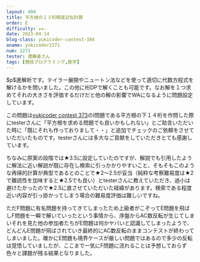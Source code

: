 ```yaml
---
layout: 404
title: 平方根の１３桁精度近似計算
order: E
difficulty: ★★☆
date: 2023-04-14
blog-class: yukicoder-contest-384
aname: yukicoder2271
num: 2271
tester: 遭難者さん
tags: [競技プログラミング,数学]
---
```


<p>
$p$進解析です。テイラー展開やニュートン法などを使って適切に代数方程式を解けるかを問いました。この他に桁DPで解くことも可能です。なお解を１つ求めてそれの大きさを評価するだけだと他の解の影響でWAになるように問題設定しています。
</p>
<p>
この問題は<a href="https://p-adic.github.io/yukicoder-contest-373/">yukicoder contest 373</a>のI問題である平方根の下１４桁を作問した際にtesterさんに「平方根を求める問題でも良いかもしれない」とご助言いただいた時に「既にそれも作っておりまして・・」と追加でチェックのご依頼をさせていただいたものです。testerさんには多大なご貢献をしていただきとても感謝しています。
</p>
<p>
ちなみに原案の段階では★3.5に設定していたのですが、解説でも引用したように解法に近い解説が既に存在し検索に引っかかりやすいこと、そもそもこのような再帰的計算が典型であるとのことで★2～2.5が妥当（純粋な考察難易度は★2で難読性を加味すると★2.5でも良い）とtesterさんに教えていただき、過小は避けたかったので★2.5に直させていただいた経緯があります。検索である程度近い内容が引っ掛かってしまう場合の難易度評価は難しいですね。
</p>
<p>
ただF問題に有名問題を持ってきてしまったため上級者がこぞってE問題を飛ばしF問題を一瞬で解いていったという事情から、序盤からAC数反転が生じてしまいそれを見た他の参加者たちがE問題は何かヤバいと認識してしまったようで、どんどんE問題が飛ばされていき最終的にAC数反転のままコンテストが終わってしまいました。確かにE問題も境界ケースが厳しい問題ではあるので多少の反転は覚悟していましたが、ここまで一気にF問題に流れることは予想しておらず色々と課題が残る結果となりました。
</p>

